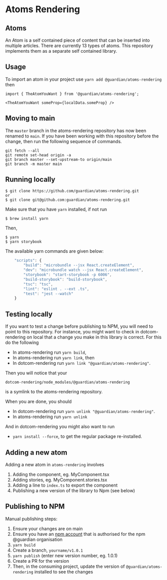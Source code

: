 # Atoms Rendering

## Atoms

An Atom is a self contained piece of content that can be inserted into multiple articles. There are currently 13 types of atoms. This repository implements them as a separate self contained library. 

## Usage

To import an atom in your project use `yarn add @guardian/atoms-rendering` then

```
import { TheAtomYouWant } from '@guardian/atoms-rendering';

<TheAtomYouWant someProp={localData.someProp} />
```

## Moving to main

The `master` branch in the atoms-rendering repository has now been renamed to `main`. If you have been working with this repository before the change, then run the following sequence of commands.

```
git fetch --all
git remote set-head origin -a
git branch master --set-upstream-to origin/main
git branch -m master main
```

## Running locally

```
$ git clone https://github.com/guardian/atoms-rendering.git
or
$ git clone git@github.com:guardian/atoms-rendering.git
```

Make sure that you have `yarn` installed, if not run

```
$ brew install yarn
```

Then,

```
$ yarn
$ yarn storybook
```

The available yarn commands are given below:

```typescript
    "scripts": {
        "build": "microbundle --jsx React.createElement",
        "dev": "microbundle watch --jsx React.createElement",
        "storybook": "start-storybook -p 6006",
        "build-storybook": "build-storybook",
        "tsc": "tsc",
        "lint": "eslint . --ext .ts",
        "test": "jest --watch"
    }
```

## Testing locally

If you want to test a change before publishing to NPM, you will need to point to this repository. For instance, you might want to check in dotcom-rendering on local that a change you make in this library is correct. For this do the following

- In atoms-rendering run `yarn build`,
- In atoms-rendering run `yarn link`, then
- In dotcom-rendering run `yarn link "@guardian/atoms-rendering"`. 

Then you will notice that your 

```
dotcom-rendering/node_modules/@guardian/atoms-rendering
```

is a symlink to the atoms-rendering repository.

When you are done, you should

- In dotcom-rendering run `yarn unlink "@guardian/atoms-rendering"`. 
- In atoms-rendering run `yarn unlink`

And in dotcom-rendering you might also want to run 

- `yarn install --force`, to get the regular package re-installed. 

## Adding a new atom 

Adding a new atom in `atoms-rendering` involves

1. Adding the component, eg. MyComponent.tsx
2. Adding stories, eg. MyComponent.stories.tsx
3. Adding a line to `index.ts` to export the component
4. Publishing a new version of the library to Npm (see below)

## Publishing to NPM

Manual publishing steps:

1. Ensure your changes are on main
2. Ensure you have an [npm account](https://docs.npmjs.com/creating-and-publishing-scoped-public-packages) that is authorised for the npm @guardian organisation
3. `yarn build`
4. Create a branch, `yourname/v1.0.1`
5. `yarn publish` (enter new version number, eg. 1.0.1)
6. Create a PR for the version
7. Then, in the consuming project, update the version of `@guardian/atoms-rendering` installed to see the changes
